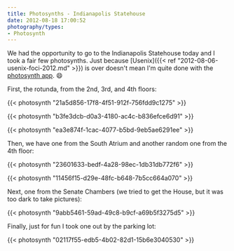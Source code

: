 ```yaml
---
title: Photosynths - Indianapolis Statehouse
date: 2012-08-18 17:00:52
photography/types:
- Photosynth
---
```

We had the opportunity to go to the Indianapolis Statehouse today and I took a fair few photosynths. Just because [Usenix]({{< ref "2012-08-06-usenix-foci-2012.md" >}}) is over doesn't mean I'm quite done with the <a title="iTunes: Photosynth" href="http://itunes.apple.com/us/app/photosynth/id430065256?mt=8">photosynth app</a>. :smile:

<!--more-->

First, the rotunda, from the 2nd, 3rd, and 4th floors:

{{< photosynth "21a5d856-17f8-4f51-912f-756fdd9c1275" >}}

{{< photosynth "b3fe3dcb-d0a3-4180-ac4c-b836efce6d91" >}}

{{< photosynth "ea3e874f-1cac-4077-b5bd-9eb5ae6291ee" >}}

Then, we have one from the South Atrium and another random one from the 4th floor:

{{< photosynth "23601633-bedf-4a28-98ec-1db31db772f6" >}}

{{< photosynth "11456f15-d29e-48fc-b648-7b5cc664a070" >}}

Next, one from the Senate Chambers (we tried to get the House, but it was too dark to take pictures):

{{< photosynth "9abb5461-59ad-49c8-b9cf-a69b5f3275d5" >}}

Finally, just for fun I took one out by the parking lot:

{{< photosynth "02117f55-edb5-4b02-82d1-15b6e3040530" >}}
